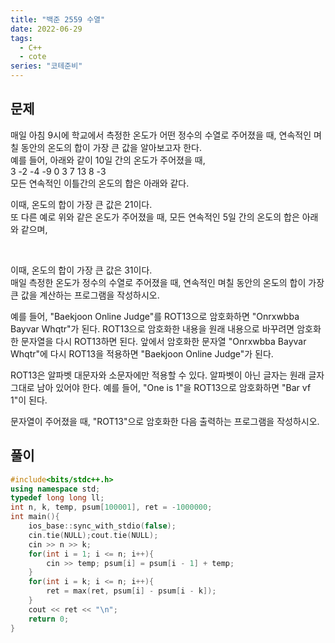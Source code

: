 ```yaml
---
title: "백준 2559 수열"
date: 2022-06-29
tags:
  - C++
  - cote
series: "코테준비"
---
```


## 문제

매일 아침 9시에 학교에서 측정한 온도가 어떤 정수의 수열로 주어졌을 때, 연속적인 며칠 동안의 온도의 합이 가장 큰 값을 알아보고자 한다.
<br/>
예를 들어, 아래와 같이 10일 간의 온도가 주어졌을 때,
<br/>
3 -2 -4 -9 0 3 7 13 8 -3
<br/>
모든 연속적인 이틀간의 온도의 합은 아래와 같다.
<br/>

이때, 온도의 합이 가장 큰 값은 21이다.
<br/>
또 다른 예로 위와 같은 온도가 주어졌을 때, 모든 연속적인 5일 간의 온도의 합은 아래와 같으며,

<br/>

이때, 온도의 합이 가장 큰 값은 31이다.
<br/>
매일 측정한 온도가 정수의 수열로 주어졌을 때, 연속적인 며칠 동안의 온도의 합이 가장 큰 값을 계산하는 프로그램을 작성하시오.
<br/>

예를 들어, "Baekjoon Online Judge"를 ROT13으로 암호화하면 "Onrxwbba Bayvar Whqtr"가 된다. ROT13으로 암호화한 내용을 원래 내용으로 바꾸려면 암호화한 문자열을 다시 ROT13하면 된다. 앞에서 암호화한 문자열 "Onrxwbba Bayvar Whqtr"에 다시 ROT13을 적용하면 "Baekjoon Online Judge"가 된다.
<br/>

ROT13은 알파벳 대문자와 소문자에만 적용할 수 있다. 알파벳이 아닌 글자는 원래 글자 그대로 남아 있어야 한다. 예를 들어, "One is 1"을 ROT13으로 암호화하면 "Bar vf 1"이 된다.
<br/>

문자열이 주어졌을 때, "ROT13"으로 암호화한 다음 출력하는 프로그램을 작성하시오.
<br/>

## 풀이

```c++
#include<bits/stdc++.h>
using namespace std;
typedef long long ll;
int n, k, temp, psum[100001], ret = -1000000;
int main(){
	ios_base::sync_with_stdio(false);
	cin.tie(NULL);cout.tie(NULL);
	cin >> n >> k;
	for(int i = 1; i <= n; i++){
		cin >> temp; psum[i] = psum[i - 1] + temp;
	}
	for(int i = k; i <= n; i++){
		ret = max(ret, psum[i] - psum[i - k]);
	}
	cout << ret << "\n";
    return 0;
}
```
